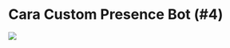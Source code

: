 # Cara Custom Presence Bot (#4)

[<img src="https://cdn.discordapp.com/attachments/778562438203047947/838048802714812486/Capture_2021-05-01_20.34.16.jpg">]()
